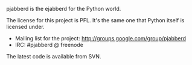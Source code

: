 pjabberd is the ejabberd for the Python world.

The license for this project is PFL. It's the same one that Python itself is licensed under.

  * Mailing list for the project: http://groups.google.com/group/pjabberd
  * IRC: #pjabberd @ freenode

The latest code is available from SVN.